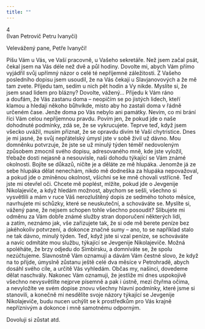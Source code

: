 ```yaml
---
title: ""
---
```


4  
(Ivan Petrovič Petru Ivanyči)

Velevážený pane, Petře Ivanyči!

Píšu Vám u Vás, ve Vaší pracovně, u Vašeho sekretáře.
Než jsem začal psát, čekal jsem na Vás déle než dvě a půl hodiny.
Dovolte mi, abych Vám přímo vyjádřil svůj upřímný názor o celé té nepříjemné záležitosti.
Z Vašeho posledního dopisu jsem usoudil, že na Vás čekají u Slavjanovových a že mě tam zvete.
Přijedu tam, sedím u nich pět hodin a Vy nikde.
Myslíte si, že jsem snad lidem pro blázny? Dovolte, vážený… Přijedu k Vám ráno a doufám, že Vás zastanu doma – neopičím se po jistých lidech, kteří klamou a hledají někoho bůhvíkde, místo aby ho zastali doma v řádně určeném čase.
Jenže doma po Vás nebylo ani památky.
Nevím, co mi brání říci Vám celou nepříjemnou pravdu.
Povím jen, že pokud jde o naše dohodnuté podmínky, zdá se, že se vykrucujete.
Teprve teď, když jsem všecko uvážil, musím přiznat, že se opravdu divím té Vaší chytristice.
Dnes je mi jasné, že svůj nepřátelský úmysl jste v sobě živil už dávno.
Mou domněnku potvrzuje, že jste se už minulý týden téměř nedovoleným způsobem zmocnil svého dopisu, adresovaného mně, kde jste vyložil, třebaže dosti nejasně a nesouvisle, naši dohodu týkající se Vám známé okolnosti.
Bojíte se důkazů, ničíte je a děláte ze mě hlupáka.
Jenomže já ze sebe hlupáka dělat nenechám, nikdo mě dodneška za hlupáka nepovažoval, a pokud jde o zmíněnou okolnost, všichni se ke mně chovali vstřícně.
Teď jste mi otevřel oči.
Chcete mě poplést, mlžíte, pokud jde o Jevgenije Nikolajeviče, a když hledám možnost, abychom se sešli, všechno si vysvětlili a mám v ruce Váš nerozluštěný dopis ze sedmého tohoto měsíce, navrhujete mi schůzky, které se neuskuteční, a schováváte se.
Myslíte si, vážený pane, že nejsem schopen tohle všechno posoudit? Slibujete mi odměnu za Vám dobře známé služby stran doporučení některých lidí, a zatím, neznámo jak, vše zařizujete tak, že si ode mě berete peníze bez jakéhokoliv potvrzení, a dokonce značné sumy – ano, to se například stalo ne tak dávno, minulý týden.
Teď, když jste si vzal peníze, se schováváte a navíc odmítáte mou službu, týkající se Jevgenije Nikolajeviče.
Možná spoléháte, že brzy odjedu do Simbirsku, a domníváte se, že spolu nezúčtujeme.
Slavnostně Vám oznamuji a dávám Vám čestné slovo, že když na to přijde, úmyslně zůstanu ještě celé dva měsíce v Petrohradě, abych dosáhl svého cíle, a určitě Vás vyhledám.
Občas my, našinci, dovedeme dělat naschvály.
Nakonec Vám oznamuji, že jestliže mi dnes uspokojivě všechno nevysvětlíte nejprve písemně a pak i ústně, mezi čtyřma očima, a nevyložíte ve svém dopise znovu všechny hlavní podmínky, které jsme si stanovili, a konečně mi nesdělíte svoje názory týkající se Jevgenije Nikolajeviče, budu nucen uchýlit se k prostředkům pro Vás krajně nepříznivým a dokonce i mně samotnému odporným.

Dovoluji si zůstat atd.
